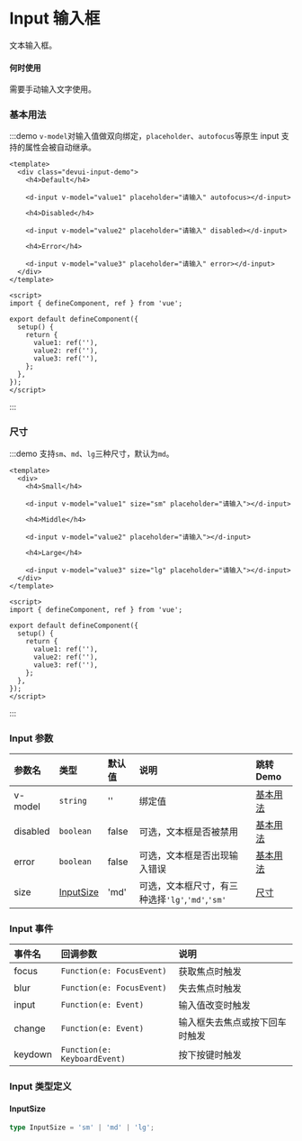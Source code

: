 # Input 输入框

文本输入框。

#### 何时使用

需要手动输入文字使用。

### 基本用法

:::demo `v-model`对输入值做双向绑定，`placeholder`、`autofocus`等原生 input 支持的属性会被自动继承。

```vue
<template>
  <div class="devui-input-demo">
    <h4>Default</h4>

    <d-input v-model="value1" placeholder="请输入" autofocus></d-input>

    <h4>Disabled</h4>

    <d-input v-model="value2" placeholder="请输入" disabled></d-input>

    <h4>Error</h4>

    <d-input v-model="value3" placeholder="请输入" error></d-input>
  </div>
</template>

<script>
import { defineComponent, ref } from 'vue';

export default defineComponent({
  setup() {
    return {
      value1: ref(''),
      value2: ref(''),
      value3: ref(''),
    };
  },
});
</script>
```

:::

### 尺寸

:::demo 支持`sm`、`md`、`lg`三种尺寸，默认为`md`。

```vue
<template>
  <div>
    <h4>Small</h4>

    <d-input v-model="value1" size="sm" placeholder="请输入"></d-input>

    <h4>Middle</h4>

    <d-input v-model="value2" placeholder="请输入"></d-input>

    <h4>Large</h4>

    <d-input v-model="value3" size="lg" placeholder="请输入"></d-input>
  </div>
</template>

<script>
import { defineComponent, ref } from 'vue';

export default defineComponent({
  setup() {
    return {
      value1: ref(''),
      value2: ref(''),
      value3: ref(''),
    };
  },
});
</script>
```

:::

### Input 参数

| 参数名   | 类型                    | 默认值 | 说明                                             | 跳转 Demo             |
| :------- | :---------------------- | :----- | :----------------------------------------------- | :-------------------- |
| v-model  | `string`                | ''     | 绑定值                                           | [基本用法](#基本用法) |
| disabled | `boolean`               | false  | 可选，文本框是否被禁用                           | [基本用法](#基本用法) |
| error    | `boolean`               | false  | 可选，文本框是否出现输入错误                     | [基本用法](#基本用法) |
| size     | [InputSize](#inputsize) | 'md'   | 可选，文本框尺寸，有三种选择`'lg'`,`'md'`,`'sm'` | [尺寸](#尺寸)         |

### Input 事件

| 事件名  | 回调参数                     | 说明                           |
| :------ | :--------------------------- | :----------------------------- |
| focus   | `Function(e: FocusEvent)`    | 获取焦点时触发                 |
| blur    | `Function(e: FocusEvent)`    | 失去焦点时触发                 |
| input   | `Function(e: Event)`         | 输入值改变时触发               |
| change  | `Function(e: Event)`         | 输入框失去焦点或按下回车时触发 |
| keydown | `Function(e: KeyboardEvent)` | 按下按键时触发                 |

### Input 类型定义

#### InputSize

```ts
type InputSize = 'sm' | 'md' | 'lg';
```
